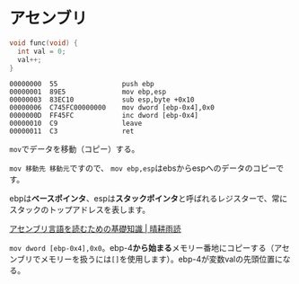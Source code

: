# アセンブリ

```c
void func(void) {
  int val = 0;
  val++;
}
```

```assembly
00000000  55                push ebp
00000001  89E5              mov ebp,esp
00000003  83EC10            sub esp,byte +0x10
00000006  C745FC00000000    mov dword [ebp-0x4],0x0
0000000D  FF45FC            inc dword [ebp-0x4]
00000010  C9                leave
00000011  C3                ret
```

`mov`でデータを移動（コピー）する。

`mov 移動先 移動元`ですので、 `mov ebp,esp`はebsからespへのデータのコピーです。

ebpは**ベースポインタ**、espは**スタックポインタ**と呼ばれるレジスターで、常にスタックのトップアドレスを表します。

[アセンブリ言語を読むための基礎知識 | 晴耕雨読](https://tex2e.github.io/blog/security/assembly-language)

`mov dword [ebp-0x4],0x0`。ebp-4**から始まる**メモリー番地にコピーする（アセンブリでメモリーを扱うには`[]`を使用します）。ebp-4が変数valの先頭位置になる。


